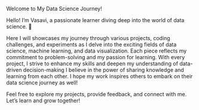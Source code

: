 Welcome to My Data Science Journey!


Hello! I’m Vasavi, a passionate learner diving deep into the world of data science. 🌟

Here I will showcases my journey through various projects, coding challenges, and experiments as I delve into the exciting fields of data science, machine learning, and data visualization. Each piece reflects my commitment to problem-solving and my passion for learning. With every project, I strive to enhance my skills and deepen my understanding of data-driven decision-making
I believe in the power of sharing knowledge and learning from each other. I hope my work inspires others to embark on their data science journey as well!

Feel free to explore my projects, provide feedback, and connect with me. Let’s learn and grow together!
